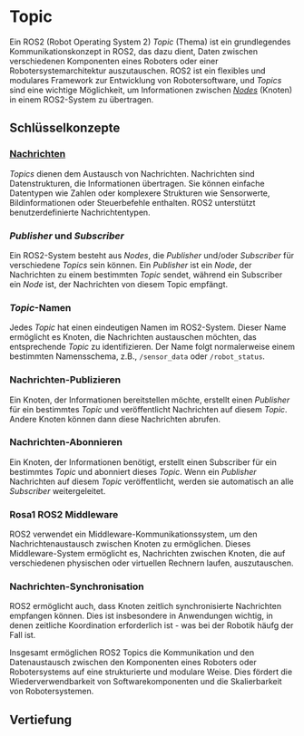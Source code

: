# Topic

Ein ROS2 (Robot Operating System 2) _Topic_ (Thema) ist ein grundlegendes Kommunikationskonzept in ROS2, das dazu dient, Daten zwischen verschiedenen Komponenten eines Roboters oder einer Robotersystemarchitektur auszutauschen. ROS2 ist ein flexibles und modulares Framework zur Entwicklung von Robotersoftware, und _Topics_ sind eine wichtige Möglichkeit, um Informationen zwischen [_Nodes_](node.md) (Knoten) in einem ROS2-System zu übertragen.

## Schlüsselkonzepte

### [Nachrichten](TODO)
   _Topics_ dienen dem Austausch von Nachrichten. Nachrichten sind Datenstrukturen, die Informationen übertragen. Sie können einfache Datentypen wie Zahlen oder komplexere Strukturen wie Sensorwerte, Bildinformationen oder Steuerbefehle enthalten. ROS2 unterstützt benutzerdefinierte Nachrichtentypen.

### _Publisher_ und _Subscriber_
   Ein ROS2-System besteht aus _Nodes_, die _Publisher_ und/oder _Subscriber_ für verschiedene _Topics_ sein können. Ein _Publisher_ ist ein _Node_, der Nachrichten zu einem bestimmten _Topic_ sendet, während ein Subscriber ein _Node_ ist, der Nachrichten von diesem Topic empfängt.

### _Topic_-Namen
   Jedes _Topic_ hat einen eindeutigen Namen im ROS2-System. Dieser Name ermöglicht es Knoten, die Nachrichten austauschen möchten, das entsprechende _Topic_ zu identifizieren. Der Name folgt normalerweise einem bestimmten Namensschema, z.B., `/sensor_data` oder `/robot_status`.

### Nachrichten-Publizieren
   Ein Knoten, der Informationen bereitstellen möchte, erstellt einen _Publisher_ für ein bestimmtes _Topic_ und veröffentlicht Nachrichten auf diesem _Topic_. Andere Knoten können dann diese Nachrichten abrufen.

### Nachrichten-Abonnieren
   Ein Knoten, der Informationen benötigt, erstellt einen Subscriber für ein bestimmtes _Topic_ und abonniert dieses _Topic_. Wenn ein _Publisher_ Nachrichten auf diesem _Topic_ veröffentlicht, werden sie automatisch an alle _Subscriber_ weitergeleitet.

### Rosa1 ROS2 Middleware
   ROS2 verwendet ein Middleware-Kommunikationssystem, um den Nachrichtenaustausch zwischen Knoten zu ermöglichen. Dieses Middleware-System ermöglicht es, Nachrichten zwischen Knoten, die auf verschiedenen physischen oder virtuellen Rechnern laufen, auszutauschen.

### Nachrichten-Synchronisation
   ROS2 ermöglicht auch, dass Knoten zeitlich synchronisierte Nachrichten empfangen können. Dies ist insbesondere in Anwendungen wichtig, in denen zeitliche Koordination erforderlich ist - was bei der Robotik häufg der Fall ist.

Insgesamt ermöglichen ROS2 Topics die Kommunikation und den Datenaustausch zwischen den Komponenten eines Roboters oder Robotersystems auf eine strukturierte und modulare Weise. Dies fördert die Wiederverwendbarkeit von Softwarekomponenten und die Skalierbarkeit von Robotersystemen.

## Vertiefung

```{tableofcontents}
```
